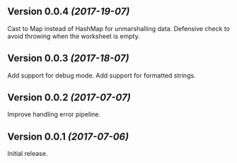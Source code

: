 Version 0.0.4 *(2017-19-07)*
----------------------------

Cast to Map instead of HashMap for unmarshalling data.
Defensive check to avoid throwing when the worksheet is empty.


Version 0.0.3 *(2017-18-07)*
----------------------------

Add support for debug mode.
Add support for formatted strings.


Version 0.0.2 *(2017-07-07)*
----------------------------

Improve handling error pipeline.


Version 0.0.1 *(2017-07-06)*
----------------------------

Initial release.